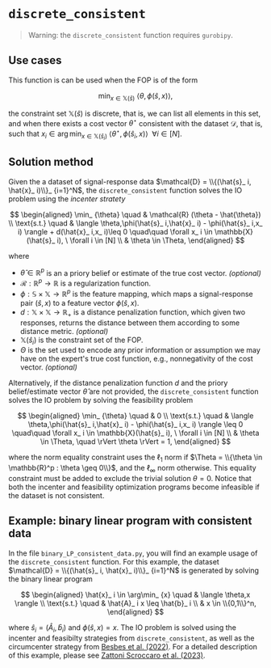 
# `discrete_consistent`

>Warning: the `discrete_consistent` function requires `gurobipy`.

## Use cases

This function is can be used when the FOP is of the form

$$
\min_ {x \in \mathbb{X}(\hat{s})} \ \langle \theta,\phi(\hat{s},x) \rangle ,
$$

the constraint set $\mathbb{X}(\hat{s})$ is discrete, that is, we can list all elements in this set, and when there exists a cost vector $\theta^\star$ consistent with the dataset $\mathcal{D}$, that is, such that $x_ i \in \arg\min_ {x \in \mathbb{X}(\hat{s}_ i)} \ \langle \theta^\star,\phi(\hat{s}_ i,x) \rangle  \ \ \forall i \in [N]$.

## Solution method

Given the a dataset of signal-response data $\mathcal{D} = \\{(\hat{s}_ i, \hat{x}_ i)\\}_ {i=1}^N$,  the `discrete_consistent` function solves the IO problem using the *incenter stratety*

$$
\begin{aligned}
 \min_ {\theta} \quad & \mathcal{R} (\theta - \hat{\theta}) \\ 
 \text{s.t.} \quad &  \langle \theta,\phi(\hat{s}_ i,\hat{x}_ i) - \phi(\hat{s}_ i,x_ i) \rangle + d(\hat{x}_ i,x_ i)\leq 0 \quad\quad \forall x_ i \in \mathbb{X}(\hat{s}_ i), \ \forall i \in [N] \\
 & \theta \in \Theta,
\end{aligned}
$$

where
- $\hat{\theta} \in \mathbb{R}^p$ is an a priory belief or estimate of the true cost vector. *(optional)*
- $\mathcal{R} : \mathbb{R}^p \to \mathbb{R}$ is a regularization function.
- $\phi: \mathbb{S} \times \mathbb{X} \to \mathbb{R}^p$ is the feature mapping, which maps a signal-response pair $(\hat{s},x)$ to a feature vector $\phi(\hat{s},x)$.
- $d : \mathbb{X} \times \mathbb{X} \to \mathbb{R}_+$ is a distance penalization function, which given two responses, returns the distance between them according to some distance metric. *(optional)*
- $\mathbb{X}(\hat{s}_ i)$ is the constraint set of the FOP.
- $\Theta$ is the set used to encode any prior information or assumption we may have on the expert's true cost function, e.g., nonnegativity of the cost vector. *(optional)*

Alternatively, if the distance penalization function $d$  and the priory belief/estimate vector $\hat{\theta}$ are not provided, the `discrete_consistent` function solves the IO problem by solving the feasibility problem

$$
\begin{aligned} \min_ {\theta} \quad & 0 \\
\text{s.t.} \quad & \langle \theta,\phi(\hat{s}_ i,\hat{x}_ i) - \phi(\hat{s}_ i,x_ i) \rangle \leq 0 \quad\quad \forall x_ i \in \mathbb{X}(\hat{s}_ i), \ \forall i \in [N] \\
& \theta \in \Theta, \quad \rVert \theta \rVert = 1,
\end{aligned}
$$

where the norm equality constraint uses the $\ell_ 1$ norm if $\Theta = \\{\theta \in \mathbb{R}^p : \theta \geq 0\\}$, and the $\ell_ \infty$ norm otherwise. This equality constraint must be added to exclude the trivial solution $\theta = 0$. Notice that both the incenter and feasibility optimization programs become infeasible if the dataset is not consistent.

## Example: binary linear program with consistent data

In the file `binary_LP_consistent_data.py`, you will find an example usage of the `discrete_consistent` function. For this example, the dataset $\mathcal{D} = \\{(\hat{s}_ i, \hat{x}_ i)\\}_ {i=1}^N$ is generated by solving the binary linear program

$$
\begin{aligned}
\hat{x}_ i \in \arg\min_ {x} \quad &  \langle \theta,x \rangle \\
\text{s.t.} \quad & \hat{A}_ i x \leq \hat{b}_ i \\
& x \in \\{0,1\\}^n,
\end{aligned}
$$

where $\hat{s}_ i = (\hat{A}_ i, \hat{b}_ i)$ and $\phi(\hat{s},x) = x$. The IO problem is solved using the incenter and feasibilty strategies from `discrete_consistent`, as well as the circumcenter strategy from [Besbes et al. (2022)](https://arxiv.org/abs/2106.14015). For a detailed description of this example, please see [Zattoni Scroccaro et al. (2023)](https://arxiv.org/abs/2305.07730).